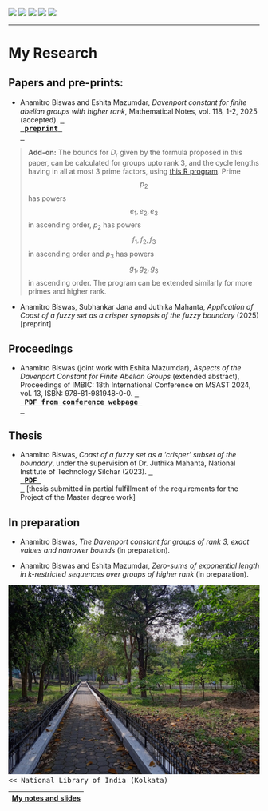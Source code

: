 [![](https://img.shields.io/badge/Home-red?style=for-the-badge)](https://anamitro.github.io/)
[![](https://img.shields.io/badge/Research-yellow?style=for-the-badge)](https://anamitro.github.io/research.html)
[![](https://img.shields.io/badge/Talks-red?style=for-the-badge)](https://anamitro.github.io/talks.html)
[![](https://img.shields.io/badge/Teaching-red?style=for-the-badge)](https://anamitro.github.io/teach)
[![](https://img.shields.io/badge/Other_stuff-red?style=for-the-badge)](https://anamitro.github.io/hobbies.html)
_____

# My Research


## Papers and pre-prints:

- Anamitro Biswas and Eshita Mazumdar, _Davenport constant for ﬁnite abelian groups with higher rank_, Mathematical Notes, vol. 118, 1-2, 2025 (accepted). [<kbd> <br> **preprint** <br> </kbd>](https://arxiv.org/abs/2402.09999)

> **Add-on:** The bounds for $D_r$ given by the formula proposed in this paper, can be calculated for groups upto rank 3, and the cycle lengths having in all at most 3 prime factors, using [this R program](https://github.com/anamitro/d-r-bounds). Prime $$p_2$$ has powers $$e_1, e_2, e_3$$ in ascending order, $p_2$ has powers $$f_1, f_2, f_3$$ in ascending order and $p_3$ has powers $$g_1, g_2, g_3$$ in ascending order. The program can be extended similarly for more primes and higher rank.

- Anamitro Biswas, Subhankar Jana and Juthika Mahanta, _Application of Coast of a fuzzy set as a crisper synopsis of the fuzzy boundary_ (2025) [preprint]

## Proceedings

- Anamitro Biswas (joint work with Eshita Mazumdar), *Aspects of the Davenport Constant for Finite Abelian Groups* (extended abstract), Proceedings of IMBIC: 18th International Conference on MSAST 2024, vol. 13, ISBN: 978-81-981948-0-0. [<kbd> <br> **PDF from conference webpage** <br> </kbd>](https://imbicorg.blogspot.com/p/previous-proceedings.html?m=1)

## Thesis

- Anamitro Biswas, *Coast of a fuzzy set as a 'crisper' subset of the boundary*, under the supervision of Dr. Juthika Mahanta, National Institute of Technology Silchar (2023). [<kbd> <br> **PDF** <br> </kbd>](files/anamitro_thesis_old.pdf) [thesis submitted in partial fulfillment of the requirements for the Project of the Master degree work]

## In preparation

- Anamitro Biswas, _The Davenport constant for groups of rank 3, exact values and narrower bounds_ (in preparation).

- Anamitro Biswas and Eshita Mazumdar, _Zero-sums of exponential length in k-restricted sequences over groups of
higher rank_ (in preparation).


<img src="library.jpg" alt="drawing" width="600"/> <kbd> << National Library of India (Kolkata) </kbd>

| [**My notes and slides**](https://anamitro.github.io/notes) |
| --- |
